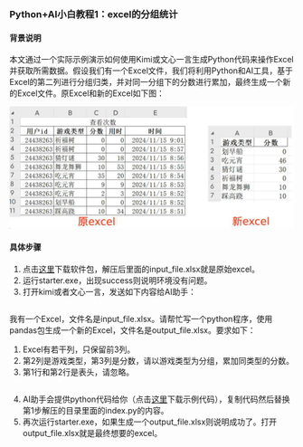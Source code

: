 ### Python+AI小白教程1：excel的分组统计

#### 背景说明
本文通过一个实际示例演示如何使用Kimi或文心一言生成Python代码来操作Excel并获取所需数据。假设我们有一个Excel文件，我们将利用Python和AI工具，基于Excel的第二列进行分组归类，并对同一分组下的分数进行累加，最终生成一个新的Excel文件。原Excel和新的Excel如下图：

![](../python-ai/example01.png)

#### 具体步骤
1. 点击[这里](https://static-621585.oss-cn-beijing.aliyuncs.com/python-ai/2025-01-07-example01.rar)下载软件包，解压后里面的input_file.xlsx就是原始excel。
2. 运行starter.exe，出现success则说明环境没有问题。
3. 打开kimi或者文心一言，发送如下内容给AI助手：
    ```
 我有一个Excel，文件名是input_file.xlsx。请帮忙写一个python程序，使用pandas包生成一个新的Excel，文件名是output_file.xlsx。要求如下：
 
 1. Excel有若干列，只保留前3列。
 2. 第2列是游戏类型，第3列是分数，请以游戏类型为分组，累加同类型的分数。
 3. 第1行和第2行是表头，请忽略。
    ```
4. AI助手会提供python代码给你（点击[这里](../python-ai/example01.txt)下载示例代码），复制代码然后替换第1步解压的目录里面的index.py的内容。
5. 再次运行starter.exe，如果生成一个output_file.xlsx则说明成功了。打开output_file.xlsx就是最终想要的excel。